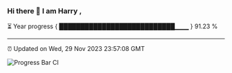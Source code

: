 ### Hi there 👋 I am Harry , 

⏳ Year progress { ███████████████████████████▁▁▁ } 91.23 %

---

⏰ Updated on Wed, 29 Nov 2023 23:57:08 GMT

![Progress Bar CI](https://github.com/duykhang68/duykhang68/workflows/Progress%20Bar%20CI/badge.svg)
